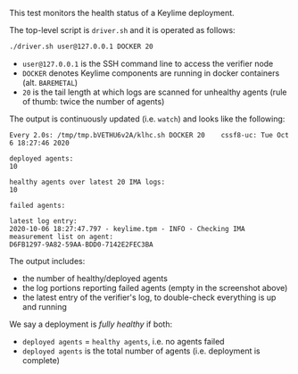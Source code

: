 This test monitors the health status of a Keylime deployment.

The top-level script is `driver.sh` and it is operated as follows: 

```bash
./driver.sh user@127.0.0.1 DOCKER 20
```

- `user@127.0.0.1` is the SSH command line to access the verifier node
- `DOCKER` denotes Keylime components are running in docker containers (alt. `BAREMETAL`)
- `20` is the tail length at which logs are scanned for unhealthy agents (rule of thumb: twice the number of agents)

The output is continuously updated (i.e. `watch`) and looks like the following:

```console
Every 2.0s: /tmp/tmp.bVETHU6v2A/klhc.sh DOCKER 20    cssf8-uc: Tue Oct  6 18:27:46 2020

deployed agents:
10

healthy agents over latest 20 IMA logs:
10

failed agents:

latest log entry:
2020-10-06 18:27:47.797 - keylime.tpm - INFO - Checking IMA measurement list on agent:
D6FB1297-9A82-59AA-BDD0-7142E2FEC3BA
```

The output includes:

- the number of healthy/deployed agents
- the log portions reporting failed agents (empty in the screenshot above)
- the latest entry of the verifier's log, to double-check everything is up and running

We say a deployment is *fully healthy* if both:
- `deployed agents` = `healthy agents`, i.e. no agents failed
- `deployed agents` is the total number of agents (i.e. deployment is complete)
